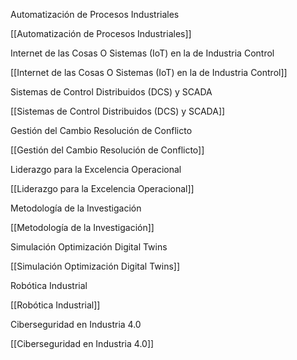 Automatización de Procesos Industriales

[[Automatización de Procesos Industriales]]

Internet de las Cosas O Sistemas (IoT) en la de Industria  Control

[[Internet de las Cosas O Sistemas (IoT) en la de Industria  Control]]


Sistemas de Control Distribuidos (DCS) y  SCADA

[[Sistemas de Control Distribuidos (DCS) y  SCADA]]

Gestión del Cambio  Resolución de Conflicto

[[Gestión del Cambio  Resolución de Conflicto]]


 Liderazgo para la Excelencia Operacional

[[Liderazgo para la Excelencia Operacional]]

Metodología  de la  Investigación

[[Metodología  de la  Investigación]]

Simulación Optimización Digital  Twins

[[Simulación Optimización Digital  Twins]]


Robótica  Industrial

[[Robótica  Industrial]]

 
Ciberseguridad en Industria 4.0

[[Ciberseguridad en Industria 4.0]]


